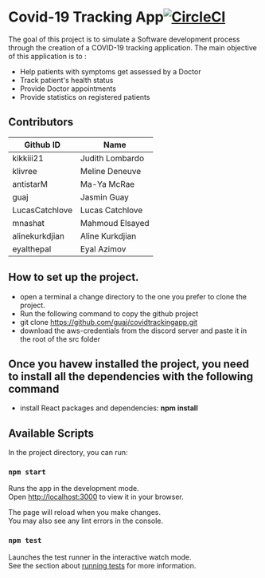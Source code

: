 # Covid-19 Tracking App[![CircleCI](https://circleci.com/gh/guaj/covidtrackingapp.svg?style=shield&circle-token=fe30b8e8a60c444c1f8bdbb295fa188f6af6df20)](circleci-docs)


The goal of this project is to simulate a Software development process through the creation of a COVID-19 tracking application. The main objective of this application is to :
* Help patients with symptoms get assessed by a Doctor
* Track patient's health status
* Provide Doctor appointments
* Provide statistics on registered patients

## Contributors
 **Github ID** |   **Name**     |
|-------------- |--------------- |
|kikkiii21      |Judith Lombardo |
|klivree     | Meline Deneuve      |
|antistarM   |Ma-Ya McRae |
|guaj |Jasmin Guay|
|LucasCatchlove| Lucas Catchlove|
|mnashat |Mahmoud Elsayed|
|alinekurkdjian |Aline Kurkdjian|
|eyalthepal |Eyal Azimov


## How to set up the project.
* open a terminal a change directory to the one you prefer to clone the project.
* Run the following command to copy the github project
* git clone https://github.com/guaj/covidtrackingapp.git
* download the aws-credentials from the discord server and paste it in the root of the src folder

## Once you havew installed the project, you need to install all the dependencies with the following command
* install React packages and dependencies: **npm install** 
 

## Available Scripts

In the project directory, you can run:

### `npm start`

Runs the app in the development mode.\
Open [http://localhost:3000](http://localhost:3000) to view it in your browser.

The page will reload when you make changes.\
You may also see any lint errors in the console.

### `npm test`

Launches the test runner in the interactive watch mode.\
See the section about [running tests](https://facebook.github.io/create-react-app/docs/running-tests) for more information.

